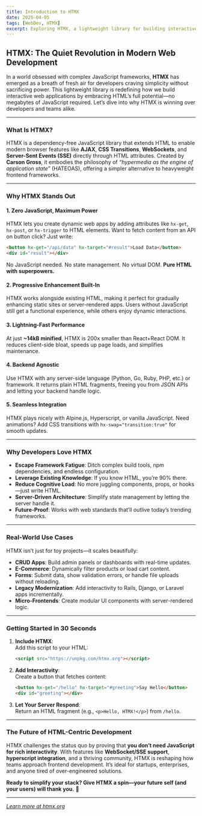 ```yaml
---
title: Introduction to HTMX
date: 2025-04-05
tags: [WebDev, HTMX]
excerpt: Exploring HTMX, a lightweight library for building interactive web applications by embracing HTML’s full potential.
---
```


## HTMX: The Quiet Revolution in Modern Web Development

In a world obsessed with complex JavaScript frameworks, **HTMX** has emerged as
a breath of fresh air for developers craving simplicity without sacrificing
power. This lightweight library is redefining how we build interactive web
applications by embracing HTML’s full potential—no megabytes of JavaScript
required. Let’s dive into why HTMX is winning over developers and teams alike.

---

### What Is HTMX?

HTMX is a dependency-free JavaScript library that extends HTML to enable modern
browser features like **AJAX**, **CSS Transitions**, **WebSockets**, and
**Server-Sent Events (SSE)** directly through HTML attributes. Created by
**Carson Gross**, it embodies the philosophy of _“hypermedia as the engine of
application state”_ (HATEOAS), offering a simpler alternative to heavyweight
frontend frameworks.

---

### Why HTMX Stands Out

#### 1. **Zero JavaScript, Maximum Power**

HTMX lets you create dynamic web apps by adding attributes like `hx-get`,
`hx-post`, or `hx-trigger` to HTML elements. Want to fetch content from an API
on button click? Just write:

```html
<button hx-get="/api/data" hx-target="#result">Load Data</button>
<div id="result"></div>
```

No JavaScript needed. No state management. No virtual DOM. **Pure HTML with
superpowers.**

#### 2. **Progressive Enhancement Built-In**

HTMX works alongside existing HTML, making it perfect for gradually enhancing
static sites or server-rendered apps. Users without JavaScript still get a
functional experience, while others enjoy dynamic interactions.

#### 3. **Lightning-Fast Performance**

At just **~14kB minified**, HTMX is 200x smaller than React+React DOM. It
reduces client-side bloat, speeds up page loads, and simplifies maintenance.

#### 4. **Backend Agnostic**

Use HTMX with any server-side language (Python, Go, Ruby, PHP, etc.) or
framework. It returns plain HTML fragments, freeing you from JSON APIs and
letting your backend handle logic.

#### 5. **Seamless Integration**

HTMX plays nicely with Alpine.js, Hyperscript, or vanilla JavaScript. Need
animations? Add CSS transitions with `hx-swap="transition:true"` for smooth
updates.

---

### Why Developers Love HTMX

- **Escape Framework Fatigue**: Ditch complex build tools, npm dependencies, and
  endless configuration.
- **Leverage Existing Knowledge**: If you know HTML, you’re 90% there.
- **Reduce Cognitive Load**: No more juggling components, props, or hooks—just
  write HTML.
- **Server-Driven Architecture**: Simplify state management by letting the
  server handle it.
- **Future-Proof**: Works with web standards that’ll outlive today’s trending
  frameworks.

---

### Real-World Use Cases

HTMX isn’t just for toy projects—it scales beautifully:

- **CRUD Apps**: Build admin panels or dashboards with real-time updates.
- **E-Commerce**: Dynamically filter products or load cart content.
- **Forms**: Submit data, show validation errors, or handle file uploads without
  reloading.
- **Legacy Modernization**: Add interactivity to Rails, Django, or Laravel apps
  incrementally.
- **Micro-Frontends**: Create modular UI components with server-rendered logic.

---

### Getting Started in 30 Seconds

1. **Include HTMX**:\
   Add this script to your HTML:

   ```html
   <script src="https://unpkg.com/htmx.org"></script>
   ```

2. **Add Interactivity**:\
   Create a button that fetches content:

   ```html
   <button hx-get="/hello" hx-target="#greeting">Say Hello</button>
   <div id="greeting"></div>
   ```

3. **Let Your Server Respond**:\
   Return an HTML fragment (e.g., `<p>Hello, HTMX!</p>`) from `/hello`.

---

### The Future of HTML-Centric Development

HTMX challenges the status quo by proving that **you don’t need JavaScript for
rich interactivity**. With features like **WebSocket/SSE support**,
**hyperscript integration**, and a thriving community, HTMX is reshaping how
teams approach frontend development. It’s ideal for startups, enterprises, and
anyone tired of over-engineered solutions.

**Ready to simplify your stack? Give HTMX a spin—your future self (and your
users) will thank you.** 🚀

---

_[Learn more at htmx.org](https://htmx.org/)_

